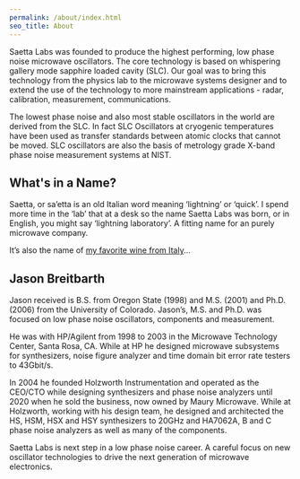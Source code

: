 ```yaml
---
permalink: /about/index.html
seo_title: About
---
```


Saetta Labs was founded to produce the highest performing, low phase noise microwave oscillators. The core technology is based on whispering gallery mode sapphire loaded cavity (SLC). Our goal was to bring this technology from the physics lab to the microwave systems designer and to extend the use of the technology to more mainstream applications - radar, calibration, measurement, communications.

The lowest phase noise and also most stable oscillators in the world are derived from the SLC. In fact SLC Oscillators at cryogenic temperatures have been used as transfer standards between atomic clocks that cannot be moved. SLC oscillators are also the basis of metrology grade X-band phase noise measurement systems at NIST.

## What's in a Name?

Saetta, or sa’etta is an old Italian word meaning ‘lightning’ or ‘quick’. I spend more time in the ‘lab’ that at a desk so the name Saetta Labs was born, or in English, you might say ‘lightning laboratory’. A fitting name for an purely microwave company.

It’s also the name of [my favorite wine from Italy](http://www.montebernardi.com/)...

## Jason Breitbarth

Jason received is B.S. from Oregon State (1998) and M.S. (2001) and Ph.D. (2006) from the University of Colorado. Jason’s, M.S. and Ph.D. was focused on low phase noise oscillators, components and measurement.

He was with HP/Agilent from 1998 to 2003 in the Microwave Technology Center, Santa Rosa, CA. While at HP he designed microwave subsystems for synthesizers, noise figure analyzer and time domain bit error rate testers to 43Gbit/s.

In 2004 he founded Holzworth Instrumentation and operated as the CEO/CTO while designing synthesizers and phase noise analyzers until 2020 when he sold the business, now owned by Maury Microwave. While at Holzworth, working with his design team, he designed and architected the HS, HSM, HSX and HSY synthesizers to 20GHz and HA7062A, B and C phase noise analyzers as well as many of the components.

Saetta Labs is next step in a low phase noise career. A careful focus on new oscillator technologies to drive the next generation of microwave electronics.
